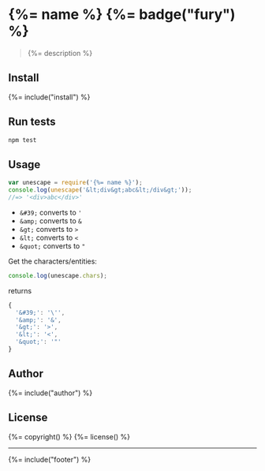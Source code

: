 # {%= name %} {%= badge("fury") %}

> {%= description %}

## Install
{%= include("install") %}

## Run tests

```bash
npm test
```

## Usage

```js
var unescape = require('{%= name %}');
console.log(unescape('&lt;div&gt;abc&lt;/div&gt;'));
//=> '<div>abc</div>'
```

* `&#39;` converts to `'`
* `&amp;` converts to `&`
* `&gt;` converts to `>`
* `&lt;` converts to `<`
* `&quot;` converts to `"`

Get the characters/entities:

```js
console.log(unescape.chars);
```

returns

```js
{
  '&#39;': '\'',
  '&amp;': '&',
  '&gt;': '>',
  '&lt;': '<',
  '&quot;': '"'
}
```

## Author
{%= include("author") %}

## License
{%= copyright() %}
{%= license() %}

***

{%= include("footer") %}